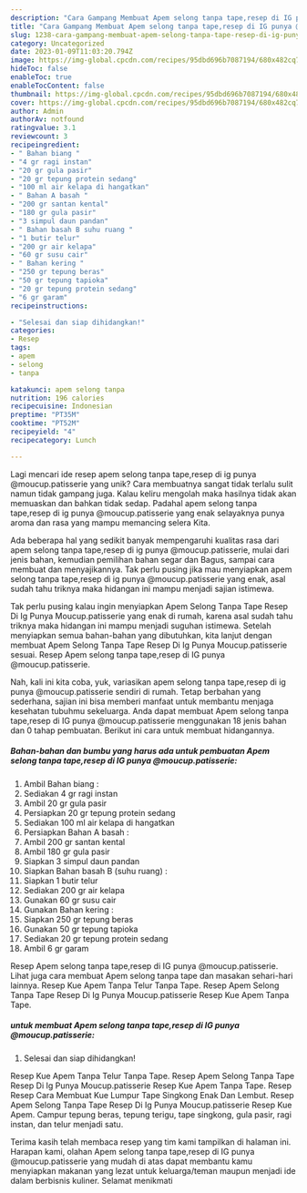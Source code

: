 ```yaml
---
description: "Cara Gampang Membuat Apem selong tanpa tape,resep di IG punya @moucup.patisserie yang Mantap"
title: "Cara Gampang Membuat Apem selong tanpa tape,resep di IG punya @moucup.patisserie yang Mantap"
slug: 1238-cara-gampang-membuat-apem-selong-tanpa-tape-resep-di-ig-punya-moucuppatisserie-yang-mantap
category: Uncategorized
date: 2023-01-09T11:03:20.794Z
image: https://img-global.cpcdn.com/recipes/95dbd696b7087194/680x482cq70/apem-selong-tanpa-taperesep-di-ig-punya-moucuppatisserie-foto-resep-utama.jpg
hideToc: false
enableToc: true
enableTocContent: false
thumbnail: https://img-global.cpcdn.com/recipes/95dbd696b7087194/680x482cq70/apem-selong-tanpa-taperesep-di-ig-punya-moucuppatisserie-foto-resep-utama.jpg
cover: https://img-global.cpcdn.com/recipes/95dbd696b7087194/680x482cq70/apem-selong-tanpa-taperesep-di-ig-punya-moucuppatisserie-foto-resep-utama.jpg
author: Admin
authorAv: notfound
ratingvalue: 3.1
reviewcount: 3
recipeingredient:
- " Bahan biang "
- "4 gr ragi instan"
- "20 gr gula pasir"
- "20 gr tepung protein sedang"
- "100 ml air kelapa di hangatkan"
- " Bahan A basah "
- "200 gr santan kental"
- "180 gr gula pasir"
- "3 simpul daun pandan"
- " Bahan basah B suhu ruang "
- "1 butir telur"
- "200 gr air kelapa"
- "60 gr susu cair"
- " Bahan kering "
- "250 gr tepung beras"
- "50 gr tepung tapioka"
- "20 gr tepung protein sedang"
- "6 gr garam"
recipeinstructions:

- "Selesai dan siap dihidangkan!"
categories:
- Resep
tags:
- apem
- selong
- tanpa

katakunci: apem selong tanpa 
nutrition: 196 calories
recipecuisine: Indonesian
preptime: "PT35M"
cooktime: "PT52M"
recipeyield: "4"
recipecategory: Lunch

---
```





Lagi mencari ide resep apem selong tanpa tape,resep di ig punya @moucup.patisserie yang unik? Cara membuatnya sangat tidak terlalu sulit namun tidak gampang juga. Kalau keliru mengolah maka hasilnya tidak akan memuaskan dan bahkan tidak sedap. Padahal apem selong tanpa tape,resep di ig punya @moucup.patisserie yang enak selayaknya punya aroma dan rasa yang mampu memancing selera Kita.





Ada beberapa hal yang sedikit banyak mempengaruhi kualitas rasa dari apem selong tanpa tape,resep di ig punya @moucup.patisserie, mulai dari jenis bahan, kemudian pemilihan bahan segar dan Bagus, sampai cara membuat dan menyajikannya. Tak perlu pusing jika mau menyiapkan apem selong tanpa tape,resep di ig punya @moucup.patisserie yang enak,      asal sudah tahu triknya maka hidangan ini mampu menjadi sajian istimewa.














Tak perlu pusing kalau ingin menyiapkan Apem Selong Tanpa Tape Resep Di Ig Punya Moucup.patisserie yang enak di rumah, karena asal sudah tahu triknya maka hidangan ini mampu menjadi suguhan istimewa. Setelah menyiapkan semua bahan-bahan yang dibutuhkan, kita lanjut dengan membuat Apem Selong Tanpa Tape Resep Di Ig Punya Moucup.patisserie sesuai. Resep Apem selong tanpa tape,resep di IG punya @moucup.patisserie.






Nah, kali ini kita coba, yuk, variasikan apem selong tanpa tape,resep di ig punya @moucup.patisserie sendiri di rumah. Tetap berbahan yang sederhana, sajian ini bisa memberi manfaat untuk membantu menjaga kesehatan tubuhmu sekeluarga. Anda dapat membuat Apem selong tanpa tape,resep di IG punya @moucup.patisserie menggunakan 18 jenis bahan dan 0 tahap pembuatan. Berikut ini cara untuk membuat hidangannya.

<!--inarticleads1-->

##### Bahan-bahan dan bumbu yang harus ada untuk pembuatan Apem selong tanpa tape,resep di IG punya @moucup.patisserie:

1. Ambil  Bahan biang :
1. Sediakan 4 gr ragi instan
1. Ambil 20 gr gula pasir
1. Persiapkan 20 gr tepung protein sedang
1. Sediakan 100 ml air kelapa di hangatkan
1. Persiapkan  Bahan A basah :
1. Ambil 200 gr santan kental
1. Ambil 180 gr gula pasir
1. Siapkan 3 simpul daun pandan
1. Siapkan  Bahan basah B (suhu ruang) :
1. Siapkan 1 butir telur
1. Sediakan 200 gr air kelapa
1. Gunakan 60 gr susu cair
1. Gunakan  Bahan kering :
1. Siapkan 250 gr tepung beras
1. Gunakan 50 gr tepung tapioka
1. Sediakan 20 gr tepung protein sedang
1. Ambil 6 gr garam


Resep Apem selong tanpa tape,resep di IG punya @moucup.patisserie. Lihat juga cara membuat Apem selong tanpa tape dan masakan sehari-hari lainnya. Resep Kue Apem Tanpa Telur Tanpa Tape. Resep Apem Selong Tanpa Tape Resep Di Ig Punya Moucup.patisserie Resep Kue Apem Tanpa Tape. 

<!--inarticleads2-->

#####  untuk membuat Apem selong tanpa tape,resep di IG punya @moucup.patisserie:


1. Selesai dan siap dihidangkan!

Resep Kue Apem Tanpa Telur Tanpa Tape. Resep Apem Selong Tanpa Tape Resep Di Ig Punya Moucup.patisserie Resep Kue Apem Tanpa Tape. Resep Resep Cara Membuat Kue Lumpur Tape Singkong Enak Dan Lembut. Resep Apem Selong Tanpa Tape Resep Di Ig Punya Moucup.patisserie Resep Kue Apem. Campur tepung beras, tepung terigu, tape singkong, gula pasir, ragi instan, dan telur menjadi satu. 

Terima kasih telah membaca resep yang tim kami tampilkan di halaman ini. Harapan kami, olahan Apem selong tanpa tape,resep di IG punya @moucup.patisserie yang mudah di atas dapat membantu kamu menyiapkan makanan yang lezat untuk keluarga/teman maupun menjadi ide dalam berbisnis kuliner. Selamat menikmati
